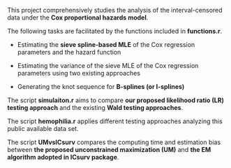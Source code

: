 This project comprehensively studies the analysis of the interval-censored data under the <b>Cox proportional hazards model</b>. 


The following tasks are facilitated by the functions included in <b>functions.r</b>.

- Estimating the <b>sieve spline-based MLE</b> of the Cox regression parameters and the hazard function

- Estimating the variance of the sieve MLE of the Cox regression parameters using two existing approaches

- Generating the knot sequence for <b>B-splines (or I-splines)</b>


The script <b>simulaiton.r</b> aims to compare <b>our proposed likelihood ratio (LR) testing approach</b> and the existing <b>Wald testing approaches</b>. 

The script <b>hemophilia.r</b> applies different testing approaches analyzing this public available data set.

The script <b>UMvsICsurv</b> compares the computing time and estimation bias between <b>the proposed unconstrained maximization (UM)</b> and <b>the EM algorithm adopted in ICsurv package</b>.